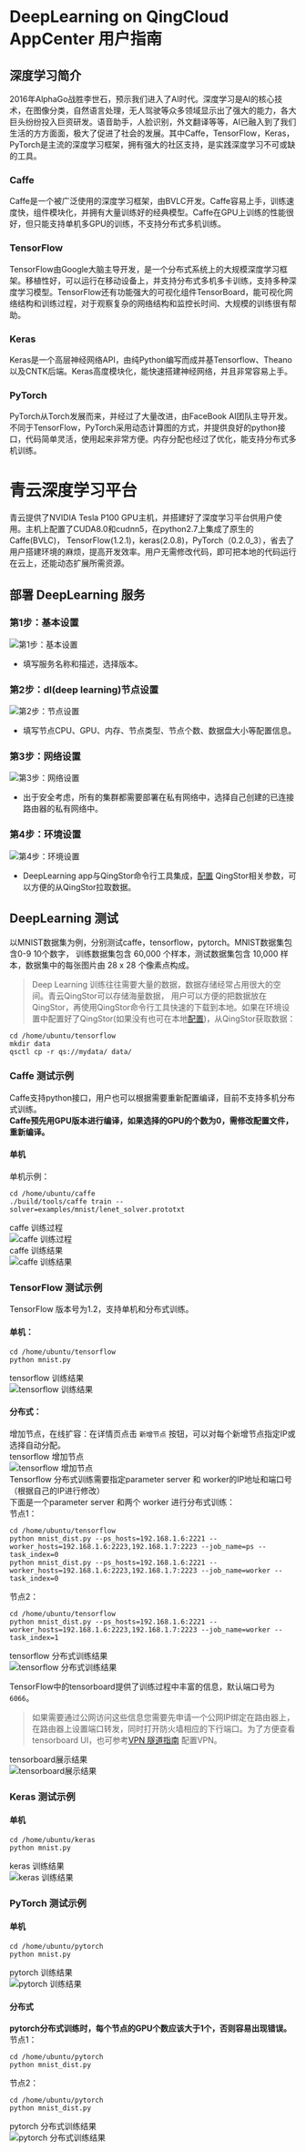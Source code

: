 # DeepLearning on QingCloud AppCenter 用户指南
## 深度学习简介
2016年AlphaGo战胜李世石，预示我们进入了AI时代。深度学习是AI的核心技术，在图像分类，自然语言处理，无人驾驶等众多领域显示出了强大的能力，各大巨头纷纷投入巨资研发。语音助手，人脸识别，外文翻译等等，AI已融入到了我们生活的方方面面，极大了促进了社会的发展。其中Caffe，TensorFlow，Keras，PyTorch是主流的深度学习框架，拥有强大的社区支持，是实践深度学习不可或缺的工具。  
### Caffe
Caffe是一个被广泛使用的深度学习框架，由BVLC开发。Caffe容易上手，训练速度快，组件模块化，并拥有大量训练好的经典模型。Caffe在GPU上训练的性能很好，但只能支持单机多GPU的训练，不支持分布式多机训练。
### TensorFlow
TensorFlow由Google大脑主导开发，是一个分布式系统上的大规模深度学习框架。移植性好，可以运行在移动设备上，并支持分布式多机多卡训练，支持多种深度学习模型。TensorFlow还有功能强大的可视化组件TensorBoard，能可视化网络结构和训练过程，对于观察复杂的网络结构和监控长时间、大规模的训练很有帮助。
### Keras
Keras是一个高层神经网络API，由纯Python编写而成并基Tensorflow、Theano以及CNTK后端。Keras高度模块化，能快速搭建神经网络，并且非常容易上手。
### PyTorch
PyTorch从Torch发展而来，并经过了大量改进，由FaceBook AI团队主导开发。不同于TensorFlow，PyTorch采用动态计算图的方式，并提供良好的python接口，代码简单灵活，使用起来非常方便。内存分配也经过了优化，能支持分布式多机训练。
# 青云深度学习平台
青云提供了NVIDIA Tesla P100 GPU主机，并搭建好了深度学习平台供用户使用。主机上配置了CUDA8.0和cudnn5，在python2.7上集成了原生的Caffe(BVLC)， TensorFlow(1.2.1)，keras(2.0.8)，PyTorch（0.2.0_3），省去了用户搭建环境的麻烦，提高开发效率。用户无需修改代码，即可把本地的代码运行在云上，还能动态扩展所需资源。

## 部署 DeepLearning 服务

### 第1步：基本设置

![第1步：基本设置](./images/DeepLearning/basic_config.png)

- 填写服务名称和描述，选择版本。

### 第2步：dl(deep learning)节点设置

![第2步：节点设置](./images/DeepLearning/dl_node_config.png)

- 填写节点CPU、GPU、内存、节点类型、节点个数、数据盘大小等配置信息。

### 第3步：网络设置

![第3步：网络设置](./images/DeepLearning/network_config.png)

- 出于安全考虑，所有的集群都需要部署在私有网络中，选择自己创建的已连接路由器的私有网络中。

### 第4步：环境设置
![第4步：环境设置](./images/DeepLearning/env_config.png)

- DeepLearning app与QingStor命令行工具集成，[配置](https://docs.qingcloud.com/qingstor/command_line_tools/qsctl.html)
QingStor相关参数，可以方便的从QingStor拉取数据。

## DeepLearning 测试
以MNIST数据集为例，分别测试caffe，tensorflow，pytorch。MNIST数据集包含0-9 10个数字，
训练数据集包含 60,000 个样本，测试数据集包含 10,000 样本，数据集中的每张图片由 28 x 28 个像素点构成。
> Deep Learning 训练往往需要大量的数据，数据存储经常占用很大的空间。青云QingStor可以存储海量数据，
用户可以方便的把数据放在QingStor，再使用QingStor命令行工具快速的下载到本地。如果在环境设置中配置好了QingStor(如果没有也可在本地[配置](https://docs.qingcloud.com/qingstor/command_line_tools/qsctl.html))，从QingStor获取数据：  
```shell
cd /home/ubuntu/tensorflow  
mkdir data   
qsctl cp -r qs://mydata/ data/
```

### Caffe 测试示例
Caffe支持python接口，用户也可以根据需要重新配置编译，目前不支持多机分布式训练。  
**Caffe预先用GPU版本进行编译，如果选择的GPU的个数为0，需修改配置文件，重新编译。**
#### 单机
单机示例：  
```shell
cd /home/ubuntu/caffe  
./build/tools/caffe train --solver=examples/mnist/lenet_solver.prototxt
```
caffe 训练过程  
![caffe 训练过程](./images/DeepLearning/caffe_train.png)  
caffe 训练结果  
![caffe 训练结果](./images/DeepLearning/caffe_result.png)
### TensorFlow 测试示例
TensorFlow 版本号为1.2，支持单机和分布式训练。  
#### 单机：
```shell
cd /home/ubuntu/tensorflow  
python mnist.py
```
tensorflow 训练结果  
![tensorflow 训练结果](./images/DeepLearning/tensorflow_result.png)  

#### 分布式：
增加节点，在线扩容：在详情页点击 `新增节点` 按钮，可以对每个新增节点指定IP或选择自动分配。  
tensorflow 增加节点  
![tensorflow 增加节点](./images/DeepLearning/tensorflow_add_node.png)  
Tensorflow 分布式训练需要指定parameter server 和 worker的IP地址和端口号（根据自己的IP进行修改）  
下面是一个parameter server 和两个 worker 进行分布式训练：  
节点1：  
```shell
cd /home/ubuntu/tensorflow  
python mnist_dist.py --ps_hosts=192.168.1.6:2221 --worker_hosts=192.168.1.6:2223,192.168.1.7:2223 --job_name=ps --task_index=0  
python mnist_dist.py --ps_hosts=192.168.1.6:2221 --worker_hosts=192.168.1.6:2223,192.168.1.7:2223 --job_name=worker --task_index=0  
```
节点2：
```shell
cd /home/ubuntu/tensorflow  
python mnist_dist.py --ps_hosts=192.168.1.6:2221 --worker_hosts=192.168.1.6:2223,192.168.1.7:2223 --job_name=worker --task_index=1
```
tensorflow 分布式训练结果  
![tensorflow 分布式训练结果](./images/DeepLearning/tensorflow_cluster_result.png)  

TensorFlow中的tensorboard提供了训练过程中丰富的信息，默认端口号为`6066`。
> 如果需要通过公网访问这些信息您需要先申请一个公网IP绑定在路由器上，在路由器上设置端口转发，同时打开防火墙相应的下行端口。为了方便查看tensorboard UI，也可参考[VPN 隧道指南](https://docs.qingcloud.com/guide/vpn.html) 配置VPN。

tensorboard展示结果  
![tensorboard展示结果](./images/DeepLearning/tensorboard.png)
### Keras 测试示例
#### 单机 
```shell
cd /home/ubuntu/keras  
python mnist.py
```
keras 训练结果  
![keras 训练结果](./images/DeepLearning/keras_result.png)
### PyTorch 测试示例
#### 单机 
```shell
cd /home/ubuntu/pytorch  
python mnist.py
```
pytorch 训练结果  
![pytorch 训练结果](./images/DeepLearning/pytorch_result.png)
#### 分布式  
**pytorch分布式训练时，每个节点的GPU个数应该大于1个，否则容易出现错误。**  
节点1：  
```shell
cd /home/ubuntu/pytorch   
python mnist_dist.py  
```
节点2：
```shell
cd /home/ubuntu/pytorch   
python mnist_dist.py
```
pytorch 分布式训练结果  
![pytorch 分布式训练结果](./images/DeepLearning/pytorch_cluster_result.png)

